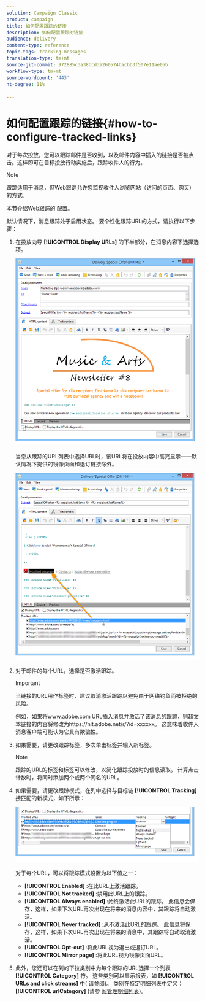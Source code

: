 ```yaml
---
solution: Campaign Classic
product: campaign
title: 如何配置跟踪的链接
description: 如何配置跟踪的链接
audience: delivery
content-type: reference
topic-tags: tracking-messages
translation-type: tm+mt
source-git-commit: 972885c3a38bcd3a260574bacbb3f507e11ae05b
workflow-type: tm+mt
source-wordcount: '443'
ht-degree: 11%

---
```



# 如何配置跟踪的链接{#how-to-configure-tracked-links}

对于每次投放，您可以跟踪邮件是否收到，以及邮件内容中插入的链接是否被点击。这样即可在目标投放行动实施后，跟踪收件人的行为。

>[!NOTE]
>
>跟踪适用于消息，但Web跟踪允许您监视收件人浏览网站（访问的页面、购买）的方式。
>
>本节介绍Web跟踪的 [配置](../../configuration/using/about-web-tracking.md)。

默认情况下，消息跟踪处于启用状态。 要个性化跟踪URL的方式，请执行以下步骤：

1. 在投放向导 **[!UICONTROL Display URLs]** 的下半部分，在消息内容下选择选项。

   ![](assets/s_ncs_user_email_del_display_urls.png)

   当您从跟踪的URL列表中选择URL时，该URL将在投放内容中高亮显示——默认情况下提供的镜像页面和退订链接除外。

   ![](assets/s_ncs_user_email_del_show_urls.png)

1. 对于邮件的每个URL，选择是否激活跟踪。

   >[!IMPORTANT]
   >
   >当链接的URL用作标签时，建议取消激活跟踪以避免由于网络钓鱼而被拒绝的风险。
   >
   >例如，如果将www.adobe.com URL插入消息并激活了该消息的跟踪，则超文本链接的内容将修改为https://nlt.adobe.net/r/?id=xxxxxx。 这意味着收件人消息客户端可能认为它具有欺骗性。

1. 如果需要，请更改跟踪标签，多次单击标签并输入新标签。

   >[!NOTE]
   >
   >跟踪的URL的标签和标签可以修改，以简化跟踪投放时的信息读取。 计算点击计数时，将同时添加两个或两个同名的URL。

1. 如果需要，请更改跟踪模式，在列中选择与目标链 **[!UICONTROL Tracking]** 接匹配的新模式，如下所示：

   ![](assets/s_ncs_user_select_tracking_mode.png)

   对于每个URL，可以将跟踪模式设置为以下值之一：

   * **[!UICONTROL Enabled]** :在此URL上激活跟踪。
   * **[!UICONTROL Not tracked]** :禁用此URL上的跟踪。
   * **[!UICONTROL Always enabled]** :始终激活此URL的跟踪。 此信息会保存，这样，如果下次URL再次出现在将来的消息内容中，其跟踪将自动激活。
   * **[!UICONTROL Never tracked]** :从不激活此URL的跟踪。 此信息将保存，这样，如果下次URL再次出现在将来的消息中，其跟踪将自动取消激活。
   * **[!UICONTROL Opt-out]** :将此URL视为退出或退订URL。
   * **[!UICONTROL Mirror page]** :将此URL视为镜像页面URL。

1. 此外，您还可以在列的下拉类别中为每个跟踪的URL选择一个列表 **[!UICONTROL Category]** 符。 这些类别可以显示报表，如 **[!UICONTROL URLs and click streams]** 中( [请参阅](../../reporting/using/reports-on-deliveries.md#urls-and-click-streams))。 类别在特定明细列表中定义： **[!UICONTROL urlCategory]** (请参 [阅管理明细列表](../../platform/using/managing-enumerations.md))。
